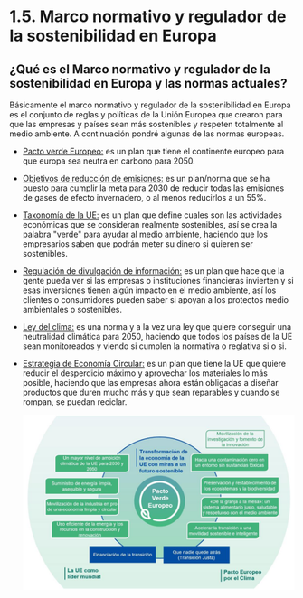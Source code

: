 # 1.5. Marco normativo y regulador de la sostenibilidad en Europa
## ¿Qué es el Marco normativo y regulador de la sostenibilidad en Europa y las normas actuales?

Básicamente el marco normativo y regulador de la sostenibilidad en Europa es el conjunto
de reglas y políticas de la Unión Europea que crearon para que las empresas y países sean
más sostenibles y respeten totalmente al medio ambiente. A continuación pondré algunas de
las normas europeas.

* [Pacto verde Europeo:](https://acortar.link/QoIB4o) es un plan que tiene el continente europeo
  para que europa sea neutra en carbono para 2050.

* [Objetivos de reducción de emisiones:](https://acortar.link/CdflmZ) es un plan/norma
  que se ha puesto para cumplir la meta para 2030 de reducir todas las emisiones de gases
  de efecto invernadero, o al menos reducirlos a un 55%.

* [Taxonomía de la UE:](https://acortar.link/Oo9KDv) es un plan que define cuales son
  las actividades económicas que se consideran realmente sostenibles, así se crea la palabra
  "verde" para ayudar al medio ambiente, haciendo que los empresarios saben que podrán meter
  su dinero si quieren ser sostenibles.

* [Regulación de divulgación de información:](https://acortar.link/0cMSDL) es un plan
  que hace que la gente pueda ver si las empresas o instituciones financieras invierten
  y si esas inversiones tienen algún impacto en el medio ambiente, así los clientes o
  consumidores pueden saber si apoyan a los protectos medio ambientales o sostenibles.

* [Ley del clima:](https://acortar.link/LUOVQE) es una norma y a la vez una ley que quiere
  conseguir una neutralidad climática para 2050, haciendo que todos los países de la UE sean
  monitoreados y viendo si cumplen la normativa o reglativa si o si.

* [Estrategia de Economía Circular:](https://acortar.link/JC0AFY) es un plan que tiene la UE
  que quiere reducir el desperdicio máximo y aprovechar los materiales lo más posible, haciendo
  que las empresas ahora están obligadas a diseñar productos que duren mucho más y que sean reparables
  y cuando se rompan, se puedan reciclar.

  ![marco](img/marco.jpg)

